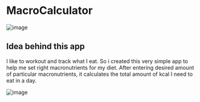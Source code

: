 # MacroCalculator

![image](https://user-images.githubusercontent.com/43584853/162802155-62e30b5b-b832-4e77-9365-a5ed2c9a6b5a.png)

## Idea behind this app
I like to workout and track what I eat. So i created this very simple app to help me set right macronutrients for my diet.
After entering desired amount of particular macronutrients, it calculates the total amount of kcal I need to eat in a day.

![image](https://user-images.githubusercontent.com/43584853/162803055-1c125ab6-14d0-487f-aa64-e9ec68fa3239.png)
